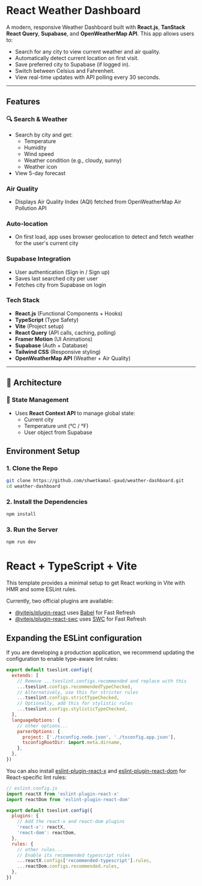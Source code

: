 # React Weather Dashboard

A modern, responsive Weather Dashboard built with **React.js**, **TanStack React Query**, **Supabase**, and **OpenWeatherMap API**. This app allows users to:

- Search for any city to view current weather and air quality.
- Automatically detect current location on first visit.
- Save preferred city to Supabase (if logged in).
- Switch between Celsius and Fahrenheit.
- View real-time updates with API polling every 30 seconds.

---

## Features

### 🔍 Search & Weather
- Search by city and get:
  - Temperature
  - Humidity
  - Wind speed
  - Weather condition (e.g., cloudy, sunny)
  - Weather icon
- View 5-day forecast 

###  Air Quality
- Displays Air Quality Index (AQI) fetched from OpenWeatherMap Air Pollution API

###  Auto-location
- On first load, app uses browser geolocation to detect and fetch weather for the user's current city

### Supabase Integration
- User authentication (Sign in / Sign up)
- Saves last searched city per user
- Fetches city from Supabase on login

###  Tech Stack

- **React.js** (Functional Components + Hooks)
- **TypeScript** (Type Safety)
- **Vite** (Project setup)
- **React Query** (API calls, caching, polling)
- **Framer Motion** (UI Animations)
- **Supabase** (Auth + Database)
- **Tailwind CSS** (Responsive styling)
- **OpenWeatherMap API** (Weather + Air Quality)

---

## 🧠 Architecture

### 🔧 State Management
- Uses **React Context API** to manage global state:
  - Current city
  - Temperature unit (°C / °F)
  - User object from Supabase
## Environment Setup

### 1. Clone the Repo

```bash
git clone https://github.com/shwetkamal-gaud/weather-dashboard.git
cd weather-dashboard
```
 ### 2. Install the Dependencies

 ```bash
npm install
```

### 3. Run the Server

```bash
npm run dev
```

# React + TypeScript + Vite

This template provides a minimal setup to get React working in Vite with HMR and some ESLint rules.

Currently, two official plugins are available:

- [@vitejs/plugin-react](https://github.com/vitejs/vite-plugin-react/blob/main/packages/plugin-react) uses [Babel](https://babeljs.io/) for Fast Refresh
- [@vitejs/plugin-react-swc](https://github.com/vitejs/vite-plugin-react/blob/main/packages/plugin-react-swc) uses [SWC](https://swc.rs/) for Fast Refresh

## Expanding the ESLint configuration

If you are developing a production application, we recommend updating the configuration to enable type-aware lint rules:

```js
export default tseslint.config({
  extends: [
    // Remove ...tseslint.configs.recommended and replace with this
    ...tseslint.configs.recommendedTypeChecked,
    // Alternatively, use this for stricter rules
    ...tseslint.configs.strictTypeChecked,
    // Optionally, add this for stylistic rules
    ...tseslint.configs.stylisticTypeChecked,
  ],
  languageOptions: {
    // other options...
    parserOptions: {
      project: ['./tsconfig.node.json', './tsconfig.app.json'],
      tsconfigRootDir: import.meta.dirname,
    },
  },
})
```

You can also install [eslint-plugin-react-x](https://github.com/Rel1cx/eslint-react/tree/main/packages/plugins/eslint-plugin-react-x) and [eslint-plugin-react-dom](https://github.com/Rel1cx/eslint-react/tree/main/packages/plugins/eslint-plugin-react-dom) for React-specific lint rules:

```js
// eslint.config.js
import reactX from 'eslint-plugin-react-x'
import reactDom from 'eslint-plugin-react-dom'

export default tseslint.config({
  plugins: {
    // Add the react-x and react-dom plugins
    'react-x': reactX,
    'react-dom': reactDom,
  },
  rules: {
    // other rules...
    // Enable its recommended typescript rules
    ...reactX.configs['recommended-typescript'].rules,
    ...reactDom.configs.recommended.rules,
  },
})
```
